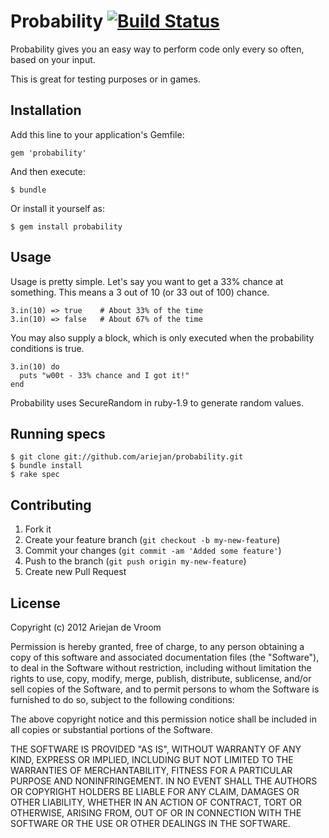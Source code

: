 # Probability [![Build Status](https://secure.travis-ci.org/ariejan/probability.png?branch=master)](http://travis-ci.org/ariejan/probability)

Probability gives you an easy way to perform code only every so
often, based on your input.

This is great for testing purposes or in games.

## Installation

Add this line to your application's Gemfile:

    gem 'probability'

And then execute:

    $ bundle

Or install it yourself as:

    $ gem install probability

## Usage

Usage is pretty simple. Let's say you want to get a 33% chance at something.
This means a 3 out of 10 (or 33 out of 100) chance.

    3.in(10) => true    # About 33% of the time
    3.in(10) => false   # About 67% of the time

You may also supply a block, which is only executed when the 
probability conditions is true.

    3.in(10) do
      puts "w00t - 33% chance and I got it!"
    end

Probability uses SecureRandom in ruby-1.9 to generate random values.

## Running specs

    $ git clone git://github.com/ariejan/probability.git
    $ bundle install
    $ rake spec

## Contributing

1. Fork it
2. Create your feature branch (`git checkout -b my-new-feature`)
3. Commit your changes (`git commit -am 'Added some feature'`)
4. Push to the branch (`git push origin my-new-feature`)
5. Create new Pull Request

## License

Copyright (c) 2012 Ariejan de Vroom

Permission is hereby granted, free of charge, to any person obtaining
a copy of this software and associated documentation files (the
"Software"), to deal in the Software without restriction, including
without limitation the rights to use, copy, modify, merge, publish,
distribute, sublicense, and/or sell copies of the Software, and to
permit persons to whom the Software is furnished to do so, subject to
the following conditions:

The above copyright notice and this permission notice shall be
included in all copies or substantial portions of the Software.

THE SOFTWARE IS PROVIDED "AS IS", WITHOUT WARRANTY OF ANY KIND,
EXPRESS OR IMPLIED, INCLUDING BUT NOT LIMITED TO THE WARRANTIES OF
MERCHANTABILITY, FITNESS FOR A PARTICULAR PURPOSE AND
NONINFRINGEMENT. IN NO EVENT SHALL THE AUTHORS OR COPYRIGHT HOLDERS BE
LIABLE FOR ANY CLAIM, DAMAGES OR OTHER LIABILITY, WHETHER IN AN ACTION
OF CONTRACT, TORT OR OTHERWISE, ARISING FROM, OUT OF OR IN CONNECTION
WITH THE SOFTWARE OR THE USE OR OTHER DEALINGS IN THE SOFTWARE.